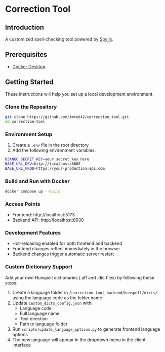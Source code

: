 # Correction Tool
## Introduction
A customized spell-checking tool powered by [Spylls](https://spylls.readthedocs.io/en/latest/).

## Prerequisites
- [Docker Desktop](https://www.docker.com/get-started)

## Getting Started
These instructions will help you set up a local development environment.

### Clone the Repository
```bash
git clone https://github.com/imred42/correction_tool.git
cd correction-tool
```

### Environment Setup
1. Create a `.env` file in the root directory
2. Add the following environment variables:
```bash
DJANGO_SECRET_KEY=your_secret_key_here
BASE_URL_DEV=http://localhost:8000
BASE_URL_PROD=https://your-production-api.com
```

### Build and Run with Docker
```bash
docker compose up --build
```

### Access Points
- Frontend: http://localhost:5173
- Backend API: http://localhost:8000

### Development Features
- Hot-reloading enabled for both frontend and backend
- Frontend changes reflect immediately in the browser
- Backend changes trigger automatic server restart

### Custom Dictionary Support
Add your own Hunspell dictionaries (.aff and .dic files) by following these steps:

1. Create a language folder in `/correction_tool_backend/hunspell/dicts/` using the language code as the folder name
2. Update `custom_dicts_config.json` with:
   - Language code
   - Full language name
   - Text direction
   - Path to language folder
3. Run `scripts/update_language_options.py` to generate frontend language options
4. The new language will appear in the dropdown menu in the client interface